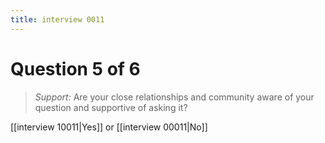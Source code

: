 ```yaml
---
title: interview 0011
---
```

# Question 5 of 6
> *Support:* Are your close relationships and community aware of your question and supportive of asking it?

[[interview 10011|Yes]] or [[interview 00011|No]] 
